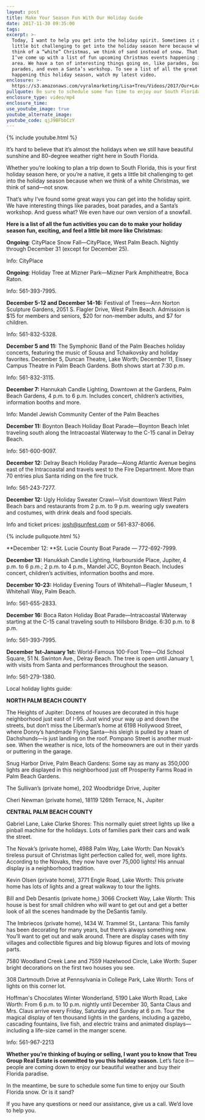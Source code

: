 ```yaml
---
layout: post
title: Make Your Season Fun With Our Holiday Guide
date: 2017-11-30 09:35:00
tags:
excerpt: >-
  Today, I want to help you get into the holiday spirit. Sometimes it gets a
  little bit challenging to get into the holiday season here because when we
  think of a “white” Christmas, we think of sand instead of snow. That’s why
  I’ve come up with a list of fun upcoming Christmas events happening in our
  area. We have a ton of interesting things going on, like parades, boat
  parades, and even a Santa’s workshop. To see a list of all the great events
  happening this holiday season, watch my latest video.
enclosure: >-
  https://s3.amazonaws.com/vyralmarketing/Lisa+Treu/Videos/2017/Our+Local+Christmas+Season+Activities+%257C+Palm+Beach+Real+Estate.mp4
pullquote: Be sure to schedule some fun time to enjoy our South Florida snow.
enclosure_type: video/mp4
enclosure_time:
use_youtube_image: true
youtube_alternate_image:
youtube_code: qjJ9BFbbCzY
---
```



{% include youtube.html %}

It’s hard to believe that it’s almost the holidays when we still have beautiful sunshine and 80-degree weather right here in South Florida.

Whether you’re looking to plan a trip down to South Florida, this is your first holiday season here, or you’re a native, it gets a little bit challenging to get into the holiday season because when we think of a white Christmas, we think of sand—not snow.

That’s why I’ve found some great ways you can get into the holiday spirit. We have interesting things like parades, boat parades, and a Santa’s workshop. And guess what? We even have our own version of a snowfall.

**Here is a list of all the fun activities you can do to make your holiday season fun, exciting, and feel a little bit more like Christmas:**

**Ongoing**: CityPlace Snow Fall—CityPlace, West Palm Beach. Nightly through December 31 (except for December 25).

Info: CityPlace

**Ongoing**: Holiday Tree at Mizner Park—Mizner Park Amphitheatre, Boca Raton.

Info: 561-393-7995.

**December 5-12 and December 14-16:** Festival of Trees—Ann Norton Sculpture Gardens, 2051 S. Flagler Drive, West Palm Beach. Admission is $15 for members and seniors, $20 for non-member adults, and $7 for children.

Info: 561-832-5328.

**December 5 and 11:** The Symphonic Band of the Palm Beaches holiday concerts, featuring the music of Sousa and Tchaikovsky and holiday favorites. December 5, Duncan Theatre, Lake Worth; December 11, Eissey Campus Theatre in Palm Beach Gardens. Both shows start at 7:30 p.m.

Info: 561-832-3115.

**December 7:** Hannukah Candle Lighting, Downtown at the Gardens, Palm Beach Gardens, 4 p.m. to 6 p.m. Includes concert, children’s activities, information booths and more.

Info: Mandel Jewish Community Center of the Palm Beaches

**December 11:** Boynton Beach Holiday Boat Parade—Boynton Beach Inlet traveling south along the Intracoastal Waterway to the C-15 canal in Delray Beach.

Info: 561-600-9097.

**December 12:** Delray Beach Holiday Parade—Along Atlantic Avenue begins east of the Intracoastal and travels west to the Fire Department. More than 70 entries plus Santa riding on the fire truck.

Info: 561-243-7277.

**December 12:** Ugly Holiday Sweater Crawl—Visit downtown West Palm Beach bars and restaurants from 2 p.m. to 9 p.m. wearing ugly sweaters and costumes, with drink deals and food specials.&nbsp;

Info and ticket prices: josh@sunfest.com or 561-837-8066.

{% include pullquote.html %}

**December 12:&nbsp;**St. Lucie County Boat Parade — 772-692-7999.

**December 13:** Hanukkah Candle Lighting, Harbourside Place, Jupiter, 4 p.m. to 6 p.m.; 2 p.m. to 4 p.m., Mandel JCC, Boynton Beach. Includes concert, children’s activities, information booths and more.

**December 10-23:** Holiday Evening Tours of Whitehall—Flagler Museum, 1 Whitehall Way, Palm Beach.

Info: 561-655-2833.

**December 16:** Boca Raton Holiday Boat Parade—Intracoastal Waterway starting at the C-15 canal traveling south to Hillsboro Bridge. 6:30 p.m. to 8 p.m.

Info: 561-393-7995.

**December 1st-January 1st:** World-Famous 100-Foot Tree—Old School Square, 51 N. Swinton Ave., Delray Beach. The tree is open until January 1, with visits from Santa and performances throughout the season.

Info: 561-279-1380.

Local holiday lights guide:

**NORTH PALM BEACH COUNTY**

The Heights of Jupiter: Dozens of houses are decorated in this huge neighborhood just east of I-95. Just wind your way up and down the streets, but don’t miss the Liberman’s home at 6198 Hollywood Street, where Donny’s handmade Flying Santa—his sleigh is pulled by a team of Dachshunds—is just landing on the roof. Pompano Street is another must-see. When the weather is nice, lots of the homeowners are out in their yards or puttering in the garage.

Snug Harbor Drive, Palm Beach Gardens: Some say as many as 350,000 lights are displayed in this neighborhood just off Prosperity Farms Road in Palm Beach Gardens.

The Sullivan’s (private home), 202 Woodbridge Drive, Jupiter

Cheri Newman (private home), 18119 126th Terrace, N., Jupiter

**CENTRAL PALM BEACH COUNTY**

Gabriel Lane, Lake Clarke Shores: This normally quiet street lights up like a pinball machine for the holidays. Lots of families park their cars and walk the street.

The Novak’s (private home), 4988 Palm Way, Lake Worth: Dan Novak’s tireless pursuit of Christmas light perfection called for, well, more lights. According to the Novaks, they now have over 75,000 lights! His annual display is a neighborhood tradition.

Kevin Olsen (private home), 3771 Engle Road, Lake Worth: This private home has lots of lights and a great walkway to tour the lights.

Bill and Deb Desantis (private home,) 3066 Crockett Way, Lake Worth: This house is best for small children who will want to get out and get a better look of all the scenes handmade by the DeSantis family.

The Imbriecos (private home), 1434 W. Trammel St., Lantana: This family has been decorating for many years, but there’s always something new. You’ll want to get out and walk around. There are display cases with tiny villages and collectible figures and big blowup figures and lots of moving parts.

7580 Woodland Creek Lane and 7559 Hazelwood Circle, Lake Worth: Super bright decorations on the first two houses you see.

308 Dartmouth Drive at Pennsylvania in College Park, Lake Worth: Tons of lights on this corner lot.

Hoffman's Chocolates Winter Wonderland, 5190 Lake Worth Road, Lake Worth: From 6 p.m. to 10 p.m. nightly until December 30, Santa Claus and Mrs. Claus arrive every Friday, Saturday and Sunday at 6 p.m. Tour the magical display of ten thousand lights in the gardens, including a gazebo, cascading fountains, live fish, and electric trains and animated displays—including a life-size camel in the manger scene.

Info: 561-967-2213

**Whether you’re thinking of buying or selling, I want you to know that Treu Group Real Estate is committed to you this holiday season.** Let’s face it—people are coming down to enjoy our beautiful weather and buy their Florida paradise.

In the meantime, be sure to schedule some fun time to enjoy our South Florida snow. Or is it sand?

If you have any questions or need our assistance, give us a call. We’d love to help you.